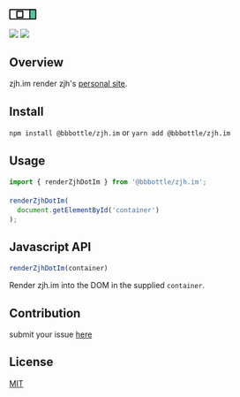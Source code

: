 <img src="docs/images/logo.png?raw=true" alt="zjh.im logo" width="50" >
<br/>
<p>
  <img src="https://img.shields.io/github/package-json/v/bbbottle/zjh.im?color=rgb%2881%2C%20196%2C%20159%29" />
  <img src="https://img.shields.io/github/last-commit/bbbottle/zjh.im?color=%23ff8888" />
</p>

## Overview

zjh.im render zjh's [personal site](https://zjh.im).

## Install

`npm install @bbbottle/zjh.im` or `yarn add @bbbottle/zjh.im`
## Usage
```javascript
import { renderZjhDotIm } from '@bbbottle/zjh.im';

renderZjhDotIm(
  document.getElementById('container')
);
```
## Javascript API
```javascript
renderZjhDotIm(container)
```
Render zjh.im into the DOM in the supplied `container`.
## Contribution
submit your issue [here](https://github.com/bbbottle/zjh.im/issues)

## License
[MIT](https://github.com/bbbottle/zjh.im/blob/main/LICENSE)

